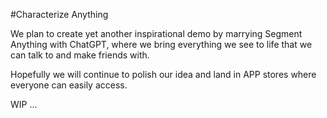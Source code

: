 #Characterize Anything

We plan to create yet another inspirational demo by marrying Segment Anything with ChatGPT, where we bring everything we see to life that we can talk to and make friends with.

Hopefully we will continue to polish our idea and land in APP stores where everyone can easily access.

WIP ...